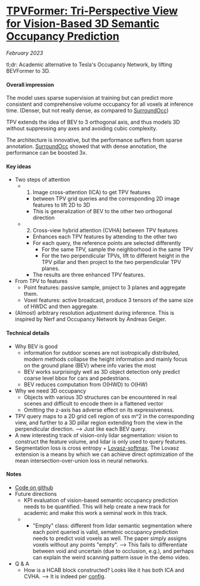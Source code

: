 # [TPVFormer: Tri-Perspective View for Vision-Based 3D Semantic Occupancy Prediction](https://arxiv.org/abs/2302.07817)

_February 2023_

tl;dr: Academic alternative to Tesla's Occupancy Network, by lifting BEVFormer to 3D. 

#### Overall impression
The model uses sparse supervision at training but can predict more consistent and comprehensive volume occupancy for all voxels at inference time. (Denser, but not really dense, as compared to [SurroundOcc](surroundocc.md))

TPV extends the idea of BEV to 3 orthogonal axis, and thus models 3D without suppressing any axes and avoiding cubic complexity.

The architecture is innovative, but the performance suffers from sparse annotation. [SurroundOcc](surroundocc.md) showed that with dense annotation, the performance can be boosted 3x. 

#### Key ideas
- Two steps of attention
	- 1. Image cross-attention (ICA) to get TPV features
		- between TPV grid queries and the corresponding 2D image features to lift 2D to 3D
		- This is generalization of BEV to the other two orthogonal direction
	- 2. Cross-view hybrid attention (CVHA) between TPV features
		- Enhances each TPV features by attending to the other two
		- For each query, the reference points are selected differently
			- For the same TPV, sample the neighborhood in the same TPV
			- For the two perpendicular TPVs, lift to different height in the TPV pillar and then project to the two perpendicular TPV planes. 
		- The results are three enhanced TPV features. 
- From TPV to features
	- Point features: passive sample, project to 3 planes and aggregate them.
	- Voxel features: active broadcast, produce 3 tensors of the same size of HWDC and then aggregate. 
- (Almost) arbitrary resolution adjustment during inference. This is inspired by Nerf and Occupancy Network by Andreas Geiger.

#### Technical details
- Why BEV is good
	- information for outdoor scenes are not isotropically distributed, modern methods collapse the height information and mainly focus on the ground plane (BEV) where info varies the most
	- BEV works surprisingly well as 3D object detection only predict coarse level bbox for cars and pedestrians.
	- BEV reduces computation from O(HWD) to O(HW)
- Why we need 3D occupancy
	- Objects with various 3D structures can be encountered in real scenes and difficult to encode them in a flattened vector
	- Omitting the z-axis has adverse effect on its expressiveness.
- TPV query maps to a 2D grid cell region of sxs m^2 in the corresponding view, and further to a 3D pillar region extending from the view in the perpendicular direction. --> Just like each BEV query. 
- A new interesting track of vision-only lidar segmentation: vision to construct the feature volume, and lidar is only used to query features.
- Segmentation loss is cross entropy + [Lovasz-softmax](https://paperswithcode.com/method/lovasz-softmax). The Lovasz extension is a means by which we can achieve direct optimization of the mean intersection-over-union loss in neural networks. 


#### Notes
- [Code on github](https://github.com/wzzheng/TPVFormer)
- Future directions
	- KPI evaluation of vision-based semantic occupancy prediction needs to be quantified. This will help create a new track for academic and make this work a seminal work in this track.
	- - "Empty" class: different from lidar semantic segmentation where each point queried is valid, sematnic occupancy prediction needs to predict void voxels as well. The paper simply assigns voxels without any points "empty". --> This fails to differentiate between void and uncertain (due to occlusion, e.g.), and perhaps can explain the weird scanning pattern issue in the demo video.
- Q & A 
	- How is a HCAB block constructed? Looks like it has both ICA and CVHA. --> It is indeed per [config](https://github.com/wzzheng/TPVFormer/blob/27627079bbb87ae1b8e0b3acf9a1a8f4cdc81cfe/config/tpv_lidarseg.py#L151).
